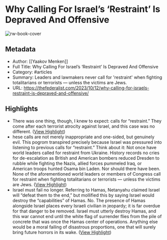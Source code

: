 # Why Calling For Israel’s ‘Restraint’ Is Depraved And Offensive

![rw-book-cover](https://readwise-assets.s3.amazonaws.com/media/uploaded_book_covers/profile_981205/1280px-Flickr_-_Israel_Defense_Forces_-_13th_Battal_6dswsZA.jpeg)

## Metadata
- Author: [[Yaakov Menken]]
- Full Title: Why Calling For Israel’s ‘Restraint’ Is Depraved And Offensive
- Category: #articles
- Summary: Leaders and lawmakers never call for 'restraint' when fighting totalitarians or terrorists — unless the victims are Jews.
- URL: https://thefederalist.com/2023/10/12/why-calling-for-israels-restraint-is-depraved-and-offensive/

## Highlights
- There was one thing, though, I knew to expect: calls for “restraint.” They come after each terrorist atrocity against Israel, and this case was no different. ([View Highlight](https://read.readwise.io/read/01hcjz841s7f68z61wd9rf4hrd))
- hese calls are not merely inappropriate and one-sided, but genuinely evil. This pogrom transpired precisely because Israel was pressured into listening to previous calls for “restraint.”
  Think about it: Not once have world leaders called for restraint from Ukraine. History records no cries for de-escalation as British and American bombers reduced Dresden to rubble while fighting the Nazis, allied forces pummeled Iraq, or American troops hunted Osama bin Laden. Nor should there have been. None of the aforementioned world leaders or members of Congress call for restraint when fighting totalitarians or terrorists — unless the victims are Jews. ([View Highlight](https://read.readwise.io/read/01hcjz8gktf2xp7h822mnv6fqt))
- Israel must fail no longer. Referring to Hamas, Netanyahu claimed Israel will “defeat them to the end,” but mollified this by saying Israel would destroy the “capabilities” of Hamas. No. The presence of Hamas alongside Israel places every Israeli civilian in jeopardy; it is far overdue for that danger to be removed. Israel must utterly destroy Hamas, and this war cannot end until the white flag of surrender flies from the pile of concrete that was once the Hamas center of operations.
  Anything else would be a moral failing of disastrous proportions, one that will surely bring future horrors in its wake. ([View Highlight](https://read.readwise.io/read/01hcjz9bgfb3nxw1nx5a5ekh0n))
